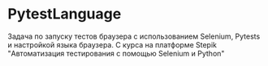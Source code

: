 # PytestLanguage
Задача по запуску тестов браузера 
с использованием Selenium, Pytests и настройкой языка браузера.
С курса на платформе Stepik "Автоматизация тестирования с помощью Selenium и Python"
